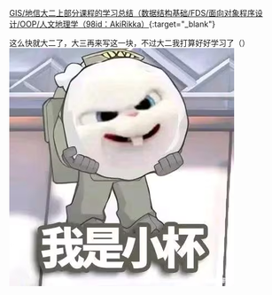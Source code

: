 [GIS/地信大二上部分课程的学习总结（数据结构基础/FDS/面向对象程序设计/OOP/人文地理学（98id：AkiRikka）](https://www.cc98.org/topic/5828493){:target="_blank"}  

这么快就大二了，大三再来写这一块，不过大二我打算好好学习了（）  
![222](../../assets/images/small.PNG)